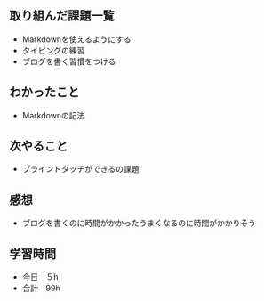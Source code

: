 ## 取り組んだ課題一覧
- Markdownを使えるようにする
- タイピングの練習
- ブログを書く習慣をつける
## わかったこと
- Markdownの記法
## 次やること
- ブラインドタッチができるの課題
## 感想
-  ブログを書くのに時間がかかったうまくなるのに時間がかかりそう
## 学習時間
- 今日　５h
- 合計　99h
